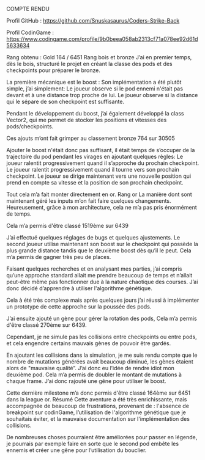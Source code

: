 COMPTE RENDU

Profil GitHub :
https://github.com/Snuskasaurus/Coders-Strike-Back

Profil CodinGame :
https://www.codingame.com/profile/9b0beea058ab2313cf71a078ee92d61d5633634

Rang obtenu : 
Gold 164 / 6451
Rang bois et bronze
J’ai en premier temps, dès le bois, structuré le projet en créant la classe des pods et des checkpoints pour préparer le bronze.

La première mécanique est le boost : Son implémentation a été plutôt simple, j’ai simplement: 
Le joueur observe si le pod ennemi n'était pas devant et à une distance trop proche de lui.
Le joueur observe si la distance qui le sépare de son checkpoint est suffisante.

Pendant le développement du boost, j’ai également développé la class Vector2, qui me permet de stocker les positions et vitesses des pods/checkpoints.

Ces ajouts m’ont fait grimper au classement bronze 764 sur 30505

Ajouter le boost n'était donc pas suffisant, il était temps de s’occuper de la trajectoire du pod pendant les virages en ajoutant quelques règles:
Le joueur ralentit progressivement quand il s’approche du prochain checkpoint.
Le joueur ralentit progressivement quand il tourne vers son prochain checkpoint.
Le joueur se dirige maintenant vers une nouvelle position qui prend en compte sa vitesse et la position de son prochain checkpoint.

Tout cela m’a fait monter directement en or.
Rang or
La manière dont sont maintenant géré les inputs m’on fait faire quelques changements. Heureusement, grâce à mon architecture, cela ne m’a pas pris énormément de temps.

Cela m’a permis d'être classé 1519ème sur 6439

J’ai effectué quelques réglages de bugs et quelques ajustements. Le second joueur utilise maintenant son boost sur le checkpoint qui possède la plus grande distance tandis que le deuxième boost dès qu’il le peut.
Cela m’a permis de gagner très peu de places.

Faisant quelques recherches et en analysant mes parties, j’ai compris qu’une approche standard allait me prendre beaucoup de temps et n’allait peut-être même pas fonctionner due à la nature chaotique des courses. J’ai donc décidé d’apprendre à utiliser l'algorithme génétique. 

Cela à été très complexe mais après quelques jours j’ai réussi à implémenter un prototype de cette approche sur la poussée des pods.

J’ai ensuite ajouté un gène pour gérer la rotation des pods, 
Cela m’a permis d'être classé 270ème sur 6439.

Cependant, je ne simule pas les collisions entre checkpoints ou entre pods, et cela engendre certains mauvais gènes de pouvoir être gardés.

En ajoutant les collisions dans la simulation, je me suis rendu compte que le nombre de mutations générées avait beaucoup diminué, les gènes étaient alors de "mauvaise qualité”. J’ai donc eu l’idée de rendre idiot mon deuxième pod. Cela m’a permis de doubler le montant de mutations à chaque frame. J’ai donc rajouté une gêne pour utiliser le boost.

Cette dernière milestone m’a donc permis d'être classé 164ème sur 6451 dans la league or.
Résumé
Cette aventure a été très enrichissante, mais accompagnée de beaucoup de frustrations, provenant de : l'absence de breakpoint sur codinGame, l’utilisation de l'algorithme génétique que je souhaitais éviter, et la mauvaise documentation sur l'implémentation des collisions.

De nombreuses choses pourraient être améliorées pour passer en légende, je pourrais par exemple faire en sorte que le second pod embête les ennemis et créer une gêne pour l’utilisation du bouclier.
